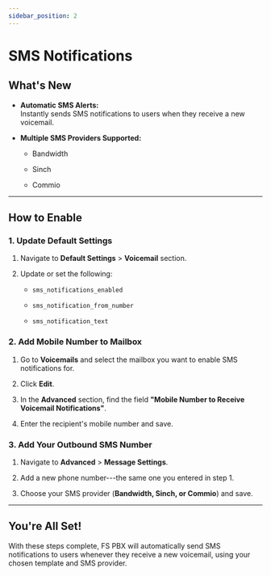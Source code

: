 ```yaml
---
sidebar_position: 2
---
```


# SMS Notifications

What's New
----------

-   **Automatic SMS Alerts:**\
    Instantly sends SMS notifications to users when they receive a new voicemail.

-   **Multiple SMS Providers Supported:**

    -   Bandwidth

    -   Sinch

    -   Commio

* * * * *

How to Enable
-------------

### 1\. Update Default Settings

1.  Navigate to **Default Settings** > **Voicemail** section.

2.  Update or set the following:

    -   `sms_notifications_enabled`

    -   `sms_notification_from_number`

    -   `sms_notification_text`

### 2\. Add Mobile Number to Mailbox

1.  Go to **Voicemails** and select the mailbox you want to enable SMS notifications for.

2.  Click **Edit**.

3.  In the **Advanced** section, find the field **"Mobile Number to Receive Voicemail Notifications"**.

4.  Enter the recipient's mobile number and save.

### 3\. Add Your Outbound SMS Number

1.  Navigate to **Advanced** > **Message Settings**.

2.  Add a new phone number---the same one you entered in step 1.

3.  Choose your SMS provider (**Bandwidth, Sinch, or Commio**) and save.

* * * * *

You're All Set!
---------------

With these steps complete, FS PBX will automatically send SMS notifications to users whenever they receive a new voicemail, using your chosen template and SMS provider.
